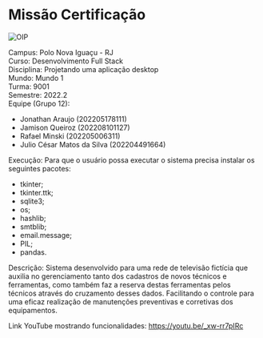 # Missão Certificação  

![OIP](https://user-images.githubusercontent.com/106936652/189002324-b9734150-b936-4095-a01f-a20b4a6f65c7.jpg)

Campus: Polo Nova Iguaçu - RJ  
Curso: Desenvolvimento Full Stack  
Disciplina: Projetando uma aplicação desktop  
Mundo: Mundo 1  
Turma: 9001  
Semestre: 2022.2  
Equipe (Grupo 12): 
* Jonathan Araujo (202205178111) 
* Jamison Queiroz (202208101127)
* Rafael Minski (202205006311)
* Julio César Matos da Silva (202204491664)

Execução: Para que o usuário possa executar o sistema precisa instalar os seguintes pacotes:  
* tkinter;  
* tkinter.ttk;  
* sqlite3;  
* os;  
* hashlib;  
* smtblib;  
* email.message;  
* PIL;  
* pandas.  

Descrição: Sistema desenvolvido para uma rede de televisão fictícia que auxilia no gerenciamento tanto dos cadastros de novos técnicos e ferramentas, como também faz a reserva destas ferramentas pelos técnicos através do cruzamento desses dados. Facilitando o controle para uma eficaz realização de manutenções preventivas e corretivas dos equipamentos.  

Link YouTube mostrando funcionalidades: https://youtu.be/_xw-rr7pIRc  
